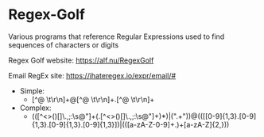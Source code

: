 # Regex-Golf
Various programs that reference Regular Expressions used to find sequences of characters or digits

Regex Golf website: https://alf.nu/RegexGolf

Email RegEx site: https://ihateregex.io/expr/email/#
* Simple:
  * [^@ \t\r\n]+@[^@ \t\r\n]+\.[^@ \t\r\n]+
* Complex:
  * (([^<>()\[\]\\.,;:\s@"]+(\.[^<>()\[\]\\.,;:\s@"]+)*)|(".+"))@((\[[0-9]{1,3}\.[0-9]{1,3}\.[0-9]{1,3}\.[0-9]{1,3}])|(([a-zA-Z\-0-9]+\.)+[a-zA-Z]{2,}))


